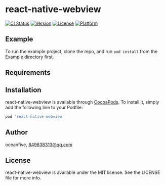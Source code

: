 # react-native-webview

[![CI Status](https://img.shields.io/travis/oceanfive/react-native-webview.svg?style=flat)](https://travis-ci.org/oceanfive/react-native-webview)
[![Version](https://img.shields.io/cocoapods/v/react-native-webview.svg?style=flat)](https://cocoapods.org/pods/react-native-webview)
[![License](https://img.shields.io/cocoapods/l/react-native-webview.svg?style=flat)](https://cocoapods.org/pods/react-native-webview)
[![Platform](https://img.shields.io/cocoapods/p/react-native-webview.svg?style=flat)](https://cocoapods.org/pods/react-native-webview)

## Example

To run the example project, clone the repo, and run `pod install` from the Example directory first.

## Requirements

## Installation

react-native-webview is available through [CocoaPods](https://cocoapods.org). To install
it, simply add the following line to your Podfile:

```ruby
pod 'react-native-webview'
```

## Author

oceanfive, 849638313@qq.com

## License

react-native-webview is available under the MIT license. See the LICENSE file for more info.
